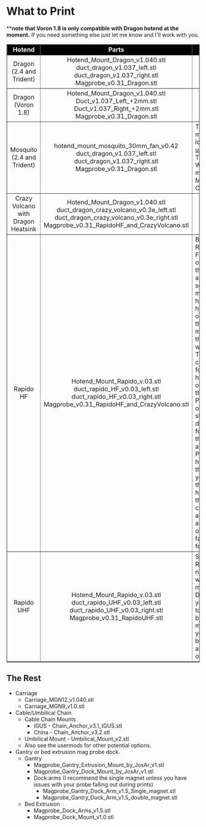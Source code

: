 
What to Print
============
****note that Voron 1.8 is only compatible with Dragon hotend at the moment.**  If you need something else just let me know and I'll work with you.

<table width=100% border=1> 
<TR>
<TD align="center" bgcolor="black"><font color="white"><B>Hotend</TD>
<TD align="center" bgcolor="black"><B><font color="white">Parts</TD>
<TD align="center" width=50% bgcolor="black"><B><font color="white">Notes</TD>
</TR>
<TR>
<TD align="center">Dragon<BR>(2.4 and Trident)</TD>
<TD align="center">Hotend_Mount_Dragon_v1.040.stl
<BR>duct_dragon_v1.037_left.stl
<BR>duct_dragon_v1.037_right.stl
<BR>Magprobe_v0.31_Dragon.stl
</TD>
<TD></TD>
</TR>
<TR>
<TD align="center">Dragon<BR>(Voron 1.8)</TD>
<TD align="center">Hotend_Mount_Dragon_v1.040.stl
<BR>Duct_v1.037_Left_+2mm.stl
<BR>Duct_v1.037_Right_+2mm.stl
<BR>Magprobe_v0.31_Dragon.stl
</TD>
</TR>
<TR>
<TD align="center">Mosquito<BR>(2.4 and Trident)</TD>
<TD align="center">hotend_mount_mosquito_30mm_fan_v0.42
<BR>duct_dragon_v1.037_left.stl
<BR>duct_dragon_v1.037_right.stl
<BR>Magprobe_v0.31_Dragon.stl
</TD>
<TD>
The hotend mount is located in <a href="../Usermods/Wingzero/">usermods</A>
<BR>Thanks to Wingzero for making Mosquito Compatible!</TD>
</TR>
<TR>
<TD align="center">Crazy Volcano with Dragon Heatsink</TD>
<TD align="center">
Hotend_Mount_Dragon_v1.040.stl
<BR>duct_dragon_crazy_volcano_v0.3e_left.stl
<BR>duct_dragon_crazy_volcano_v0.3e_right.stl
<BR>Magprobe_v0.31_RapidoHF_and_CrazyVolcano.stl
</TD>
<TD></TD>
</TR>
<TR>
<TD align="center">Rapido HF</TD>
<TD align="center">
Hotend_Mount_Rapido_v.03.stl
<BR>duct_rapido_HF_v0.03_left.stl
<BR>duct_rapido_HF_v0.03_right.stl
<BR>Magprobe_v0.31_RapidoHF_and_CrazyVolcano.stl
</TD>
<TD>Because the Rapido uses FOUR screws on the top of the heatsink, and THREE screws to mount the heater to the heatsink, the orientation of the hotend mount versus the heater wire can vary.  The Part cooling ducts for Rapido have been optimized so that the Phaetus logo on the sock should point directly forward (yes the sock is asymmetrical).  Print the hotend mount that allows you to mount the Rapido hotend so that the wires come out right and forward and the logo of the sock faces directly forward. </TD>
</TR>
<TR>
<TD align="center">Rapido UHF</TD>
<TD align="center">
Hotend_Mount_Rapido_v.03.stl
<BR>duct_rapido_UHF_v0.03_left.stl
<BR>duct_rapido_UHF_v0.03_right.stl
<BR>Magprobe_v0.31_RapidoUHF.stl
</TD>
 <TD>See the RapidoHF notes on which hotend mount to print.<BR>Don't forget you will need to switch between magprobes if you switch between UHF and HF variant of the Rapido.</TD>
</TR>
</Table>


The Rest
-----------------
 - Carriage
   -  Carriage_MGN12_v1.040.stl
   - Carriage_MGN9_v1.0.stl
 - Cable/Umbilical Chain
   - Cable Chain Mounts
     - IGUS - Chain_Anchor_v3.1_IGUS.stl
     - China - Chain_Anchor_v3.2.stl
   - Umbilical Mount - Umbilical_Mount_v2.stl
   - Also see the usermods for other potential options.
 - Gantry or bed extrusion mag probe dock.
   - Gantry
     - Magprobe_Gantry_Extrusion_Mount_by_JosAr_v1.stl
     - Magprobe_Gantry_Dock_Mount_by_JosAr_v1.stl
     - Dock arms (I recommend the single magnet unless you have issues with your probe falling out during prints)
       - Magprobe_Gantry_Dock_Arm_v1.5_Single_magnet.stl
       - Magprobe_Gantry_Dock_Arm_v1.5_double_magnet.stl
   - Bed Extrusion
     - Magprobe_Dock_Arms_v1.5.stl
     - Magprobe_Dock_Mount_v1.0.stl
